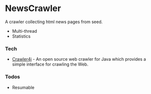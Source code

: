 # NewsCrawler
A crawler collecting html news pages from seed.

  - Multi-thread
  - Statistics

### Tech
* [Crawler4j](https://github.com/yasserg/crawler4j) -  An open source web crawler for Java which provides a simple interface for crawling the Web.

### Todos
 - Resumable
